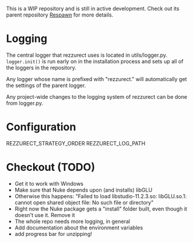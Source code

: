This is a WIP repository and is still in active development. Check
out its parent repository [Respawn](https://github.com/ColinKennedy/tk-config-default2-respawn)
for more details.


# Logging
The central logger that rezzurect uses is located in utils/logger.py. 
`logger.init()` is run early on in the installation process and sets up all of
the loggers in the repository.

Any logger whose name is prefixed with "rezzurect." will automatically get the
settings of the parent logger.

Any project-wide changes to the logging system of rezzurect can be done from
logger.py.


# Configuration
REZZURECT_STRATEGY_ORDER
REZZURECT_LOG_PATH


# Checkout (TODO)
- Get it to work with Windows
- Make sure that Nuke depends upon (and installs) libGLU
 - Otherwise this happens: "Failed to load libstudio-11.2.3.so: libGLU.so.1: cannot open shared object file: No such file or directory"
- Right now the Nuke package gets a "install" folder built, even though it
  doesn't use it. Remove it
- The whole repo needs more logging, in general
- Add documentation about the environment variables
- add progress bar for unzipping!
